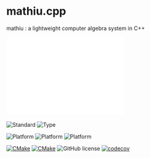 # mathiu.cpp

mathiu : a lightweight computer algebra system in C++

![mathiu](./mathiu.svg)

![Standard](https://img.shields.io/badge/c%2B%2B-17/20-blue.svg)
![Type](https://img.shields.io/badge/type-macro--free-blue)

![Platform](https://img.shields.io/badge/platform-linux-blue)
![Platform](https://img.shields.io/badge/platform-osx-blue)
![Platform](https://img.shields.io/badge/platform-win-blue)

[![CMake](https://github.com/BowenFu/mathiu.cpp/actions/workflows/cmake.yml/badge.svg)](https://github.com/BowenFu/mathiu.cpp/actions/workflows/cmake.yml)
[![CMake](https://github.com/BowenFu/mathiu.cpp/actions/workflows/sanitizers.yml/badge.svg)](https://github.com/BowenFu/mathiu.cpp/actions/workflows/sanitizers.yml)
![GitHub license](https://img.shields.io/github/license/BowenFu/mathiu.cpp.svg)
[![codecov](https://codecov.io/gh/BowenFu/mathiu.cpp/branch/main/graph/badge.svg?token=BNWHFLNNSD)](https://codecov.io/gh/BowenFu/mathiu.cpp)
